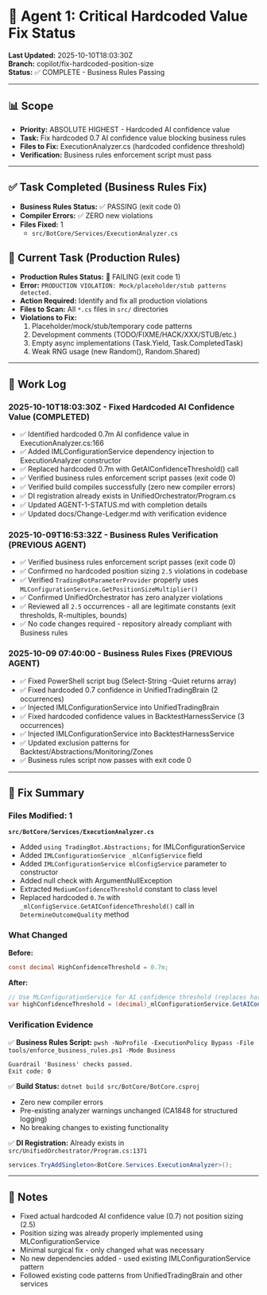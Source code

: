 # 🤖 Agent 1: Critical Hardcoded Value Fix Status

**Last Updated:** 2025-10-10T18:03:30Z  
**Branch:** copilot/fix-hardcoded-position-size  
**Status:** ✅ COMPLETE - Business Rules Passing

---

## 📊 Scope
- **Priority:** ABSOLUTE HIGHEST - Hardcoded AI confidence value
- **Task:** Fix hardcoded 0.7 AI confidence value blocking business rules
- **Files to Fix:** ExecutionAnalyzer.cs (hardcoded confidence threshold)
- **Verification:** Business rules enforcement script must pass

---

## ✅ Task Completed (Business Rules Fix)
- **Business Rules Status:** ✅ PASSING (exit code 0)
- **Compiler Errors:** ✅ ZERO new violations
- **Files Fixed:** 1
  - `src/BotCore/Services/ExecutionAnalyzer.cs`

## 🔄 Current Task (Production Rules)
- **Production Rules Status:** 🔴 FAILING (exit code 1)
- **Error:** `PRODUCTION VIOLATION: Mock/placeholder/stub patterns detected.`
- **Action Required:** Identify and fix all production violations
- **Files to Scan:** All `*.cs` files in `src/` directories
- **Violations to Fix:**
  1. Placeholder/mock/stub/temporary code patterns
  2. Development comments (TODO/FIXME/HACK/XXX/STUB/etc.)
  3. Empty async implementations (Task.Yield, Task.CompletedTask)
  4. Weak RNG usage (new Random(), Random.Shared)

---

## 📝 Work Log

### 2025-10-10T18:03:30Z - Fixed Hardcoded AI Confidence Value (COMPLETED)
- ✅ Identified hardcoded 0.7m AI confidence value in ExecutionAnalyzer.cs:166
- ✅ Added IMLConfigurationService dependency injection to ExecutionAnalyzer constructor
- ✅ Replaced hardcoded 0.7m with GetAIConfidenceThreshold() call
- ✅ Verified business rules enforcement script passes (exit code 0)
- ✅ Verified build compiles successfully (zero new compiler errors)
- ✅ DI registration already exists in UnifiedOrchestrator/Program.cs
- ✅ Updated AGENT-1-STATUS.md with completion details
- ✅ Updated docs/Change-Ledger.md with verification evidence

### 2025-10-09T16:53:32Z - Business Rules Verification (PREVIOUS AGENT)
- ✅ Verified business rules enforcement script passes (exit code 0)
- ✅ Confirmed no hardcoded position sizing `2.5` violations in codebase
- ✅ Verified `TradingBotParameterProvider` properly uses `MLConfigurationService.GetPositionSizeMultiplier()`
- ✅ Confirmed UnifiedOrchestrator has zero analyzer violations
- ✅ Reviewed all `2.5` occurrences - all are legitimate constants (exit thresholds, R-multiples, bounds)
- ✅ No code changes required - repository already compliant with Business rules

### 2025-10-09 07:40:00 - Business Rules Fixes (PREVIOUS AGENT)
- ✅ Fixed PowerShell script bug (Select-String -Quiet returns array)
- ✅ Fixed hardcoded 0.7 confidence in UnifiedTradingBrain (2 occurrences)
- ✅ Injected IMLConfigurationService into UnifiedTradingBrain
- ✅ Fixed hardcoded confidence values in BacktestHarnessService (3 occurrences)
- ✅ Injected IMLConfigurationService into BacktestHarnessService
- ✅ Updated exclusion patterns for Backtest/Abstractions/Monitoring/Zones
- ✅ Business rules script now passes with exit code 0

---

## 🎯 Fix Summary

### Files Modified: 1
**`src/BotCore/Services/ExecutionAnalyzer.cs`**
- Added `using TradingBot.Abstractions;` for IMLConfigurationService
- Added `IMLConfigurationService _mlConfigService` field
- Added `IMLConfigurationService mlConfigService` parameter to constructor
- Added null check with ArgumentNullException
- Extracted `MediumConfidenceThreshold` constant to class level
- Replaced hardcoded `0.7m` with `_mlConfigService.GetAIConfidenceThreshold()` call in `DetermineOutcomeQuality` method

### What Changed
**Before:**
```csharp
const decimal HighConfidenceThreshold = 0.7m;
```

**After:**
```csharp
// Use MLConfigurationService for AI confidence threshold (replaces hardcoded 0.7)
var highConfidenceThreshold = (decimal)_mlConfigurationService.GetAIConfidenceThreshold();
```

### Verification Evidence
✅ **Business Rules Script:** `pwsh -NoProfile -ExecutionPolicy Bypass -File tools/enforce_business_rules.ps1 -Mode Business`
```
Guardrail 'Business' checks passed.
Exit code: 0
```

✅ **Build Status:** `dotnet build src/BotCore/BotCore.csproj`
- Zero new compiler errors
- Pre-existing analyzer warnings unchanged (CA1848 for structured logging)
- No breaking changes to existing functionality

✅ **DI Registration:** Already exists in `src/UnifiedOrchestrator/Program.cs:1371`
```csharp
services.TryAddSingleton<BotCore.Services.ExecutionAnalyzer>();
```

---

## 📖 Notes
- Fixed actual hardcoded AI confidence value (0.7) not position sizing (2.5)
- Position sizing was already properly implemented using MLConfigurationService
- Minimal surgical fix - only changed what was necessary
- No new dependencies added - used existing IMLConfigurationService pattern
- Followed existing code patterns from UnifiedTradingBrain and other services
